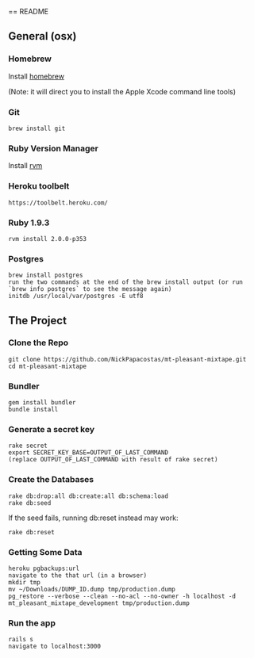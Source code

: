 == README

General (osx)
---------------------

### Homebrew
  Install [homebrew](http://mxcl.github.io/homebrew/)

  (Note: it will direct you to install the Apple Xcode command line tools)

### Git
    brew install git


### Ruby Version Manager
  Install [rvm](https://rvm.io/)

### Heroku toolbelt
    https://toolbelt.heroku.com/

### Ruby 1.9.3
    rvm install 2.0.0-p353

### Postgres
    brew install postgres
    run the two commands at the end of the brew install output (or run `brew info postgres` to see the message again)
    initdb /usr/local/var/postgres -E utf8


The Project
-----------------

### Clone the Repo
    git clone https://github.com/NickPapacostas/mt-pleasant-mixtape.git
    cd mt-pleasant-mixtape

### Bundler
    gem install bundler
    bundle install

### Generate a secret key
    rake secret
    export SECRET_KEY_BASE=OUTPUT_OF_LAST_COMMAND
    (replace OUTPUT_OF_LAST_COMMAND with result of rake secret)


### Create the Databases

    rake db:drop:all db:create:all db:schema:load
    rake db:seed

If the seed fails, running db:reset instead may work:

    rake db:reset


### Getting Some Data
    heroku pgbackups:url
    navigate to the that url (in a browser)
    mkdir tmp
    mv ~/Downloads/DUMP_ID.dump tmp/production.dump
    pg_restore --verbose --clean --no-acl --no-owner -h localhost -d mt_pleasant_mixtape_development tmp/production.dump

### Run the app
    rails s
    navigate to localhost:3000